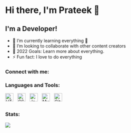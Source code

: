 # Hi there, I'm Prateek 👋 

## I'm a  Developer!

- 🌱 I’m currently learning everything 🤣
- 👯 I’m looking to collaborate with other content creators
- 🥅 2022 Goals: Learn more about everything.
- ⚡ Fun fact: I love to do everything

### Connect with me:

### Languages and Tools:

<img align="left" alt="HTML5" width="26px" src="https://cdn.jsdelivr.net/gh/devicons/devicon/icons/html5/html5-original.svg" style="padding-right:10px;" />
<img align="left" alt="CSS3" width="26px" src="https://cdn.jsdelivr.net/gh/devicons/devicon/icons/css3/css3-original.svg" style="padding-right:10px;" />
<img align="left" alt="JavaScript" width="26px" src="https://cdn.jsdelivr.net/gh/devicons/devicon/icons/javascript/javascript-original.svg" style="padding-right:10px;"/>
<img align="left" alt="MySQL" width="26px" src="https://cdn.jsdelivr.net/gh/devicons/devicon/icons/mysql/mysql-original.svg" style="padding-right:10px;" />
<img align="left" alt="Git" width="26px" src="https://cdn.jsdelivr.net/gh/devicons/devicon/icons/git/git-original.svg" style="padding-right:10px;" />

<br />
<br />

[website]: https://codeSTACKr.com
[twitter]: https://twitter.com/prateekb01
[linkedin]: https://www.linkedin.com/in/prateek-bavaskar-1870251aa/


### Stats:

<img src="https://github-readme-stats.vercel.app/api?username=prateekbavaskar1&&show_icons=true&title_color=ffffff&icon_color=bb2acf&text_color=daf7dc&bg_color=151515">
